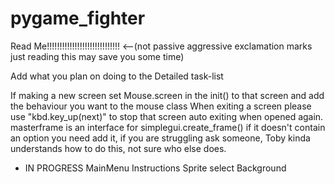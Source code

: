 # pygame_fighter

Read Me!!!!!!!!!!!!!!!!!!!!!!!!!!!!! <--(not passive aggressive exclamation marks just reading this may save you some time)

Add what you plan on doing to the Detailed task-list

If making a new screen set Mouse.screen in the init() to that screen and add the behaviour you want to the mouse class
When exiting a screen please use "kbd.key_up(next)" to stop that screen auto exiting when opened again.
masterframe is an interface for simplegui.create_frame() if it doesn't contain an option you need add it, if you are struggling ask someone, Toby kinda understands how to do this, not sure who else does.



- IN PROGRESS
    MainMenu
    Instructions
    Sprite select
    Background